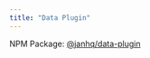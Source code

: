 ```yaml
---
title: "Data Plugin"
---
```


NPM Package: [@janhq/data-plugin](https://www.npmjs.com/package/@janhq/data-plugin)
